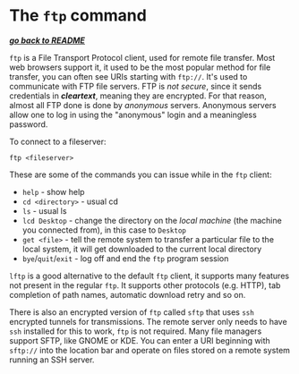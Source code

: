 # The `ftp` command

[***go back to README***](/README.md)

`ftp` is a File Transport Protocol client, used for remote file transfer. Most
web browsers support it, it used to be the most popular method for file
transfer, you can often see URIs starting with `ftp://`. It's used to
communicate with FTP file servers. FTP is *not secure*, since it sends
credentials in ***cleartext***, meaning they are encrypted. For that reason,
almost all FTP done is done by *anonymous* servers. Anonymous servers allow one
to log in using the "anonymous" login and a meaningless password.

To connect to a fileserver:

    ftp <fileserver>

These are some of the commands you can issue while in the `ftp` client:
- `help` - show help
- `cd <directory>` - usual cd
- `ls` - usual ls
- `lcd Desktop` - change the directory on the *local machine* (the machine you
  connected from), in this case to `Desktop`
- `get <file>` - tell the remote system to transfer a particular file to the
  local system, it will get downloaded to the current local directory
- `bye`/`quit`/`exit` - log off and end the `ftp` program session

`lftp` is a good alternative to the default `ftp` client, it supports many
features not present in the regular `ftp`. It supports other protocols (e.g.
HTTP), tab completion of path names, automatic download retry and so on.

There is also an encrypted version of `ftp` called `sftp` that uses `ssh`
encrypted tunnels for transmissions. The remote server only needs to have `ssh`
installed for this to work, `ftp` is not required. Many file managers support
SFTP, like GNOME or KDE. You can enter a URI beginning with `sftp://` into the
location bar and operate on files stored on a remote system running an SSH
server.
